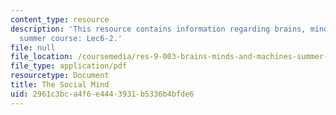 ```yaml
---
content_type: resource
description: 'This resource contains information regarding brains, minds and machines
  summer course: Lec6-2.'
file: null
file_location: /coursemedia/res-9-003-brains-minds-and-machines-summer-course-summer-2015/2961c3bca4f6e4443931b5336b4bfde6_MITRES_9_003SUM15_lec6-2.pdf
file_type: application/pdf
resourcetype: Document
title: The Social Mind
uid: 2961c3bc-a4f6-e444-3931-b5336b4bfde6
---
```

